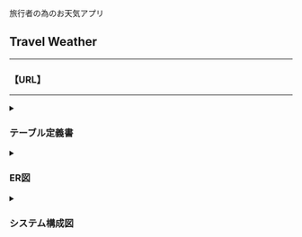 <p>旅行者の為のお天気アプリ</p>
<h2>Travel Weather</h2>

---

<h3>【URL】</h3>
<p></p>

---

<details>
<summary><h3>テーブル定義書</h3></summary>

PK - Primary Key<br>
FK - Foreign Key<br>
UQ - Unique Key<br>

【cities】
| カラム名 | データ型 | NULL | 制約 | 初期値 | AUTO INCREMENT | INDEX |
|----|----|----|----|----|----|----|
| id | int | NO | PK | - | ◯ | - |
| name | string | NO | UQ | - | - | ◯ |
| lon | string | NO | - | - | - | ◯ |
| lat | string | NO | - | - | - | ◯ |
| country_id | int | NO | FK | - | - | - |

【countries】
| カラム名 | データ型 | NULL | 制約 | 初期値 | AUTO INCREMENT | INDEX |
|----|----|----|----|----|----|----|
| id | int | NO | PK | - | ◯ | - |
| name | string | NO | UQ | - | - | ◯ |

<!-- 【to_date_times】
| カラム名 | データ型 | NULL | 制約 | 初期値 | AUTO INCREMENT | INDEX |
|----|----|----|----|----|----|----|
| id | int | NO | PK | - | ◯ | - |
| date_time | datetime | NO | - | - | - | - | -->

【weathers】
| カラム名 | データ型 | NULL | 制約 | 初期値 | AUTO INCREMENT | INDEX |
|----|----|----|----|----|----|----|
| id | int | NO | PK | - | ◯ | - |
| date_time | datetime | NO | - | - | - | ◯ |
| weather | string | NO | - | - | - | - |
| temp | float | NO | - | - | - | - |
| temp_max | float | NO | - | - | - | - |
| temp_min | float | NO | - | - | - | - |
| humidity | int | NO | - | - | - | - |
| description | string | NO | - | - | - | - |
| alert | text | YES | - | - | - | - |
| icon | string | NO | - | - | - | - |
| city_id | int | NO | FK | - | - | ◯ |
| created_at | datetime | NO | - | - | - | - |
| updated_at | datetime | NO | - | - | - | - |

</details>

<details>
<summary><h3>ER図</h3></summary>

![ER図](./documents/er.png)

</details>

<details>
<summary><h3>システム構成図</h3></summary>

![システム構成図](./documents/architecture.png)

</details>
